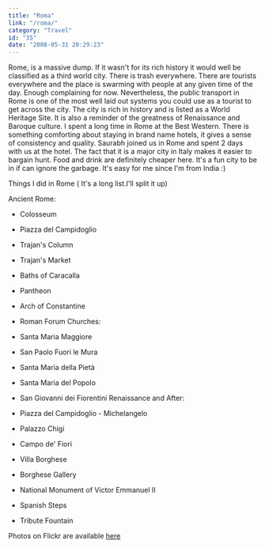 ```yaml
---
title: "Roma"
link: "/roma/"
category: "Travel"
id: "35"
date: "2008-05-31 20:29:23"
---
```


Rome, is a massive dump. If it wasn't for its rich history it would well be classified as a third world city. There is
trash everywhere. There are tourists everywhere and the place is swarming with people at any given time of the day.
Enough complaining for now. Nevertheless, the public transport in Rome is one of the most well laid out systems you
could use as a tourist to get across the city. The city is rich in history and is listed as a World Heritage Site. It is
also a reminder of the greatness of Renaissance and Baroque culture. I spent a long time in Rome at the Best Western.
There is something comforting about staying in brand name hotels, it gives a sense of consistency and quality. Saurabh
joined us in Rome and spent 2 days with us at the hotel. The fact that it is a major city in Italy makes it easier to
bargain hunt. Food and drink are definitely cheaper here. It's a fun city to be in if can ignore the garbage. It's easy
for me since I'm from India :)

<!--more-->

Things I did in Rome ( It's a long list.I'll split it up)

Ancient Rome:

* Colosseum
* Piazza del Campidoglio
* Trajan's Column
* Trajan's Market
* Baths of Caracalla
* Pantheon
* Arch of Constantine
* Roman Forum Churches:

* Santa Maria Maggiore
* San Paolo Fuori le Mura
* Santa Maria della Pietà
* Santa Maria del Popolo
* San Giovanni dei Fiorentini Renaissance and After:

* Piazza del Campidoglio - Michelangelo
* Palazzo Chigi
* Campo de' Fiori
* Villa Borghese
* Borghese Gallery
* National Monument of Victor Emmanuel II
* Spanish Steps
* Tribute Fountain

Photos on Flickr are available [here](http://www.flickr.com/photos/akshayp/sets/72157625268406183/)
